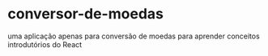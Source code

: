 # conversor-de-moedas
uma aplicação apenas para conversão de moedas para aprender conceitos introdutórios do React
